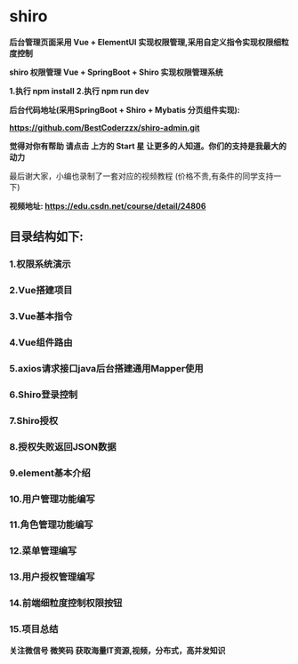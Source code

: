 # shiro

**后台管理页面采用 Vue + ElementUI 实现权限管理,采用自定义指令实现权限细粒度控制**

**shiro 权限管理 Vue + SpringBoot + Shiro 实现权限管理系统**

**1.执行 npm install**
**2.执行 npm run dev**

**后台代码地址(采用SpringBoot + Shiro + Mybatis 分页组件实现):**

**https://github.com/BestCoderzzx/shiro-admin.git**

**觉得对你有帮助 请点击 上方的 Start 星 让更多的人知道。你们的支持是我最大的动力**

最后谢大家，小编也录制了一套对应的视频教程 (价格不贵,有条件的同学支持一下)

**视频地址: https://edu.csdn.net/course/detail/24806**

## 目录结构如下:


### 1.权限系统演示  
### 2.Vue搭建项目  
### 3.Vue基本指令  
### 4.Vue组件路由  
### 5.axios请求接口java后台搭建通用Mapper使用  
### 6.Shiro登录控制  
### 7.Shiro授权  
### 8.授权失败返回JSON数据  
### 9.element基本介绍  
### 10.用户管理功能编写  
### 11.角色管理功能编写  
### 12.菜单管理编写  
### 13.用户授权管理编写  
### 14.前端细粒度控制权限按钮  
### 15.项目总结  

**关注微信号 微笑码 获取海量IT资源,视频，分布式，高并发知识**
